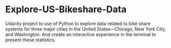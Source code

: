 # Explore-US-Bikeshare-Data
Udacity project to use of Python to explore data related to bike share systems for three major cities in the United States—Chicago, New York City, and Washington. And create an interactive experience in the terminal to present these statistics.
